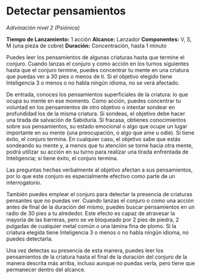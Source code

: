 # Detectar pensamientos
_Adivinación nivel 2 (Psiónica)_

**Tiempo de Lanzamiento:** 1 acción
**Alcance:** Lanzador
**Componentes:** V, S, M (una pieza de cobre)
**Duración:** Concentración, hasta 1 minuto

Puedes leer los pensamientos de algunas criaturas hasta que termine el conjuro. Cuando lanzas el conjuro y como acción en los turnos siguientes hasta que el conjuro termine, puedes concentrar tu mente en una criatura que puedas ver a 30 pies o menos de ti. Si el objetivo elegido tiene Inteligencia 3 o menos o no habla ningún idioma, no se verá afectado.

De entrada, conoces los pensamientos superficiales de la criatura: lo que ocupa su mente en ese momento. Como acción, puedes concentrar tu voluntad en los pensamientos de otro objetivo o intentar sondear en profundidad los de la misma criatura. Si sondeas, el objetivo debe hacer una tirada de salvación de Sabiduría. Si fracasa, obtienes conocimientos sobre sus pensamientos, su estado emocional o algo que ocupe un lugar importante en su mente (una preocupación, o algo que ame u odie). Si tiene éxito, el conjuro termina. En cualquier caso, el objetivo sabe que estás sondeando su mente y, a menos que tu atención se torne hacia otra mente, podrá utilizar su acción en su turno para realizar una tirada enfrentada de Inteligencia; si tiene éxito, el conjuro termina.

Las preguntas hechas verbalmente al objetivo afectan a sus pensamientos, por lo que este conjuro es especialmente efectivo como parte de un interrogatorio.   

También puedes emplear el conjuro para detectar la presencia de criaturas pensantes que no puedas ver. Cuando lanzas el conjuro o como una acción antes de final de la duración del mismo, puedes buscar pensamientos en un radio de 30 pies a tu alrededor. Este efecto es capaz de atravesar la mayoría de las barreras, pero se ve bloqueado por 2 pies de piedra, 2 pulgadas de cualquier metal común o una lámina fina de plomo. Si la criatura elegida tiene Inteligencia 3 o menos o no habla ningún idioma, no puedes detectarla.

Una vez detectas su presencia de esta manera, puedes leer los pensamientos de la criatura hasta el final de la duración del conjuro de la manera descrita más arriba, incluso aunque no puedas verla, pero tiene que permanecer dentro del alcance.